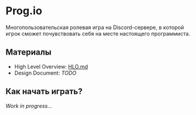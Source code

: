 # Prog.io
Многопользовательская ролевая игра на Discord-сервере, в которой игрок сможет почувствовать себя на месте настоящего программиста.

## Материалы
- High Level Overview: [HLO.md](HLO.md)
- Design Document: *TODO*

## Как начать играть?
*Work in progress...*